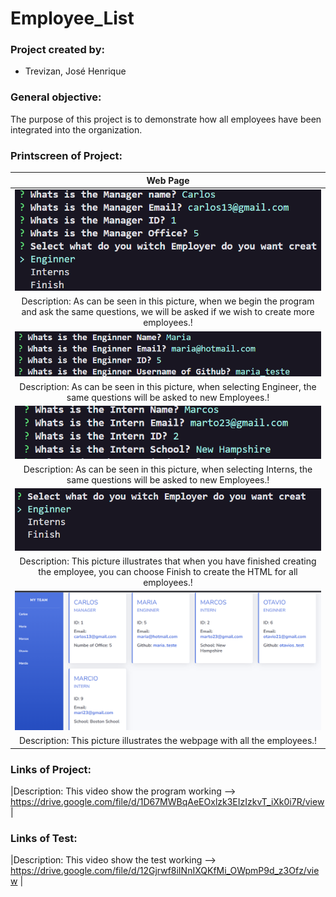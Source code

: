 # Employee_List

### Project created by:
- Trevizan, José Henrique

### General objective: 

The purpose of this project is to demonstrate how all employees have been integrated into the organization.

### Printscreen of Project:

| **Web Page** |
| :---: |
| <img src="https://github.com/jhcauly/EmployeeList/blob/main/img/managerinsert.png?raw=true" width="600"> |
|Description: As can be seen in this picture, when we begin the program and ask the same questions, we will be asked if we wish to create more employees.!|
| <img src="https://github.com/jhcauly/EmployeeList/blob/main/img/enginnerteste.png?raw=true" width="600"> |
|Description: As can be seen in this picture, when selecting Engineer, the same questions will be asked to new Employees.! |
| <img src="https://github.com/jhcauly/EmployeeList/blob/main/img/internteste.png?raw=true" width="600"> |
|Description: As can be seen in this picture, when selecting Interns, the same questions will be asked to new Employees.! |
| <img src="https://github.com/jhcauly/EmployeeList/blob/main/img/select.png?raw=true" width="600"> |
|Description: This picture illustrates that when you have finished creating the employee, you can choose Finish to create the HTML for all employees.! |
| <img src="https://github.com/jhcauly/EmployeeList/blob/main/img/index.html.png?raw=true" width="600"> |
|Description: This picture illustrates the webpage with all the employees.! |

### Links of Project:
|Description: This video show the program working -->
https://drive.google.com/file/d/1D67MWBqAeEOxlzk3EIzIzkvT_iXk0i7R/view |
### Links of Test:
|Description: This video show the test working --> 
https://drive.google.com/file/d/12Gjrwf8iINnIXQKfMi_OWpmP9d_z3Ofz/view |